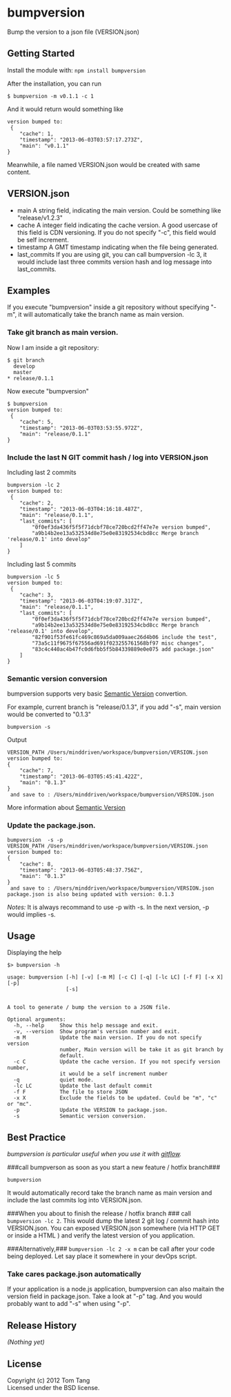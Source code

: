 # bumpversion

Bump the version to a json file (VERSION.json)

## Getting Started
Install the module with: `npm install bumpversion`

After the installation, you can run
```shell
$ bumpversion -m v0.1.1 -c 1
```

And it would return would something like 
```
version bumped to:
 {
    "cache": 1,
    "timestamp": "2013-06-03T03:57:17.273Z",
    "main": "v0.1.1"
}
```
Meanwhile, a file named VERSION.json would be created with same content.

## VERSION.json

* main 
  A string field, indicating the main version. Could be something like "release/v1.2.3"
* cache
  A integer field indicating the cache version. A good usercase of this field is CDN versioning.
  If you do not specify "-c", this field would be self increment.
* timestamp
  A GMT timestamp indicating when the file being generated.
* last_commits
  If you are using git, you can call bumpversion -lc 3, it would include last three commits version hash and log message  into last_commits.


## Examples
If you execute "bumpversion" inside a git repository without specifying "-m", it will automatically take the branch name as main version.

### Take git branch as main version.
Now I am inside a git repository:
```shell
$ git branch
  develop
  master
* release/0.1.1
```

Now execute "bumpversion"
```shell
$ bumpversion
version bumped to:
 {
    "cache": 5,
    "timestamp": "2013-06-03T03:53:55.972Z",
    "main": "release/0.1.1"
}
```

### Include the last N GIT commit hash / log into VERSION.json
Including last 2 commits
```
bumpversion -lc 2
version bumped to:
 {
    "cache": 2,
    "timestamp": "2013-06-03T04:16:18.487Z",
    "main": "release/0.1.1",
    "last_commits": [
        "0f0ef3da436f5f5f71dcbf78ce720bcd2ff47e7e version bumped",
        "a9b14b2ee13a532534d8e75e0e83192534cbd8cc Merge branch 'release/0.1' into develop"
    ]
}
```

Including last 5 commits
```
bumpversion -lc 5
version bumped to:
 {
    "cache": 3,
    "timestamp": "2013-06-03T04:19:07.317Z",
    "main": "release/0.1.1",
    "last_commits": [
        "0f0ef3da436f5f5f71dcbf78ce720bcd2ff47e7e version bumped",
        "a9b14b2ee13a532534d8e75e0e83192534cbd8cc Merge branch 'release/0.1' into develop",
        "82f901f53fe61fc469c869a5da009aaec26d4b06 include the test",
        "73a5c11f9675f67556ad691f023255761568bf97 misc changes",
        "83c4c440ac4b47fc0d6fbb5f5b84339889e0e075 add package.json"
    ]
}
```

### Semantic version conversion
bumpversion supports very basic [Semantic Version](http://semver.org/) convertion.



For example, current branch is "release/0.1.3", if you add "-s", main version would be converted to "0.1.3"

```
bumpversion -s
```

Output

```
VERSION_PATH /Users/minddriven/workspace/bumpversion/VERSION.json
version bumped to:
{
    "cache": 7,
    "timestamp": "2013-06-03T05:45:41.422Z",
    "main": "0.1.3"
}
 and save to : /Users/minddriven/workspace/bumpversion/VERSION.json
```

More information about [Semantic Version](http://semver.org/)

### Update the package.json.

```
bumpversion  -s -p
VERSION_PATH /Users/minddriven/workspace/bumpversion/VERSION.json
version bumped to:
{
    "cache": 8,
    "timestamp": "2013-06-03T05:48:37.756Z",
    "main": "0.1.3"
}
 and save to : /Users/minddriven/workspace/bumpversion/VERSION.json
package.json is also being updated with version: 0.1.3
```
_Notes:_
It is always recommand to use -p with -s. In the next version, -p would implies -s.


## Usage
Displaying the help

```shell
$> bumpversion -h
```

```
usage: bumpversion [-h] [-v] [-m M] [-c C] [-q] [-lc LC] [-f F] [-x X] [-p]
                   [-s]


A tool to generate / bump the version to a JSON file.

Optional arguments:
  -h, --help     Show this help message and exit.
  -v, --version  Show program's version number and exit.
  -m M           Update the main version. If you do not specify version
                 number, Main version will be take it as git branch by
                 default.
  -c C           Update the cache version. If you not specify version number,
                 it would be a self increment number
  -q             quiet mode.
  -lc LC         Update the last default commit
  -f F           The file to store JSON
  -x X           Exclude the fields to be updated. Could be "m", "c" or "mc".
  -p             Update the VERSION to package.json.
  -s             Semantic version conversion.
```

## Best Practice ##

_bumpversion is particular useful when you use it with [gitflow](https://github.com/nvie/gitflow)._

###call bumpverson as soon as you start a new feature / hotfix branch###

```
bumpversion
```
It would automatically record take the branch name as main version and include the last commits log into VERSION.json.

###When you about to finish the release / hotfix branch ###
call ```bumpversion -lc 2```. This would dump the latest 2 git log / commit hash into VERSION.json.
You can exposed VERSION.json somewhere (via HTTP GET or inside a HTML ) and verify the latest version of you application.

###Alternatively,###
```bumpversion -lc 2 -x m``` can be call after your code being deployed. Let say place it somewhere in your devOps script.

### Take cares package.json automatically ###
If your application is a node.js application, bumpversion can also maitain the version field in package.json.
Take a look at "-p" tag. And you would probably want to add "-s" when using "-p".



## Release History
_(Nothing yet)_

## License
Copyright (c) 2012 Tom Tang  
Licensed under the BSD license.
